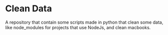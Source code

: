 # Clean Data

A repository that contain some scripts made in python that clean some data, like node_modules for projects that use NodeJs, and clean macbooks.
